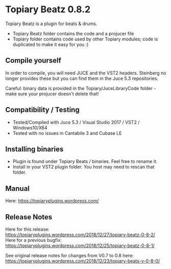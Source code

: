 # Topiary Beatz 0.8.2

Topiary Beatz is a plugin for beats & drums.

* Topiary Beatz folder contains the code and a projucer file
* Topiary folder contains code used by other Topiary modules; code is duplicated to make it easy for you :)

## Compile yourself

In order to compile, you will need JUCE and the VST2 headers. Steinberg no longer provides these but you can find them in the Juce 5.3 repositories.

Careful: binary data is provided in the Topiary/JuceLibraryCode folder - make sure your projucer doesn't delete that!

## Compatibility / Testing

* Tested/Compiled with Juce 5.3 / Visual Studio 2017 / VST2 / Windows10/X64
* Tested with no issues in Cantabile 3 and Cubase LE

## Installing binaries

* Plugin is found under Topiary Beats / binaries.  Feel free to rename it.
* Install in your VST2 plugin folder.  You host may need to rescan that folder.

## Manual

Here: https://topiaryplugins.wordpress.com/

## Release Notes

Here for this release: https://topiaryplugins.wordpress.com/2018/12/27/topiary-beatz-0-8-2/
Here for a previous bugfix: https://topiaryplugins.wordpress.com/2018/12/25/topiary-beatz-0-8-1/

See original release notes for changes from V0.7 to 0.8 here: https://topiaryplugins.wordpress.com/2018/12/23/topiary-beats-v-0-8-0/
